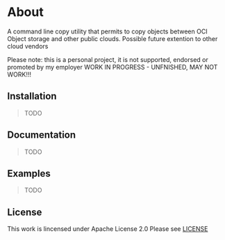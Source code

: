 # About

A command line copy utility that permits to copy objects between OCI Object storage and other public clouds.
Possible future extention to other cloud vendors

Please note: this is a personal project, it is not supported, endorsed or promoted by my employer
WORK IN PROGRESS - UNFNISHED, MAY NOT WORK!!!

## Installation

> TODO

## Documentation

> TODO

## Examples

> TODO

## License

This work is lincensed under Apache License 2.0
Please see [LICENSE](LICENSE)
